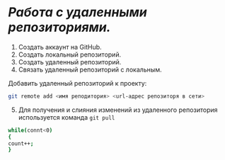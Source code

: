 # ***Работа с удаленными репозиториями.***
1. Создать аккаунт на GitHub.
2. Создать локальный репозиторий.
3. Создать удаленный репозиторий.
4. Связать удаленный репозиторий с локальным.

Добавить удаленный репозиторий к проекту:
```Bash
git remote add <имя реподитория> <url-адрес репозиторя в сети>
```
5. Для получения и слияния изменений из удаленного репозитория используется команда `git pull`
 
```Bash
while(connt<0)
{
count++;
}
   ```
